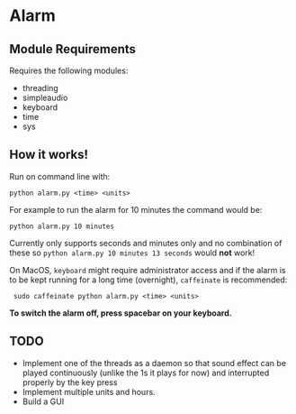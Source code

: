 # Alarm

## Module Requirements
Requires the following modules:
- threading
- simpleaudio
- keyboard
- time
- sys
## How it works!

Run on command line with:

```python alarm.py <time> <units>```

For example to run the alarm for 10 minutes the command would be:

```python alarm.py 10 minutes```

Currently only supports seconds and minutes only and no combination of these so ```python alarm.py 10 minutes 13 seconds``` would **not** work!

On MacOS, `keyboard` might require administrator access and if the alarm is to be kept running for a long time (overnight), `caffeinate` is recommended:

``` sudo caffeinate python alarm.py <time> <units>```

**To switch the alarm off, press spacebar on your keyboard.**

## TODO

- Implement one of the threads as a daemon so that sound effect can be played continuously (unlike the 1s it plays for now) and interrupted properly by the key press
- Implement multiple units and hours.
- Build a GUI
